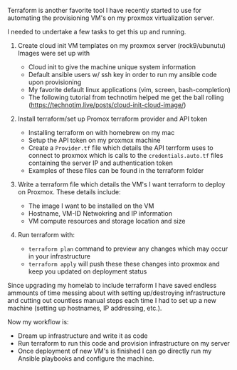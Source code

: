 Terraform is another favorite tool I have recently started to use for automating the provisioning VM's on my proxmox virtualization server.

I needed to undertake a few tasks to get this up and running. 

1. Create cloud init VM templates on my proxmox server (rock9/ubunutu)
   Images were set up with
   - Cloud init to give the machine unique system information
   - Default ansible users w/ ssh key in order to run my ansible code upon provisioning
   - My favorite default linux applications (vim, screen, bash-completion)
   - The following tutorial from technotim helped me get the ball rolling (https://technotim.live/posts/cloud-init-cloud-image/)

2. Install terraform/set up Promox terraform provider and API token
   - Installing terraform on with homebrew on my mac
   - Setup the API token on my proxmox machine
   - Create a `Provider.tf` file which details the API terrform uses to connect to proxmox which is calls to the `credentials.auto.tf` files containing the server IP and authentication token
   - Examples of these files can be found in the terraform folder

3. Write a terraform file which details the VM's I want terraform to deploy on Proxmox. These details include:
   - The image I want to be installed on the VM
   - Hostname, VM-ID Netwokring and IP information
   - VM compute resources and storage location and size
4. Run terraform with:
   - `terraform plan` command to preview any changes which may occur in your infrastructure
   - `terraform apply` will push these these changes into proxmox and keep you updated on deployment status

Since upgrading my homelab to include terraform I have saved endless ammounts of time messing about with setting up/destroying infrastructure and 
cutting out countless manual steps each time I had to set up a new machine (setting up hostnames, IP addressing, etc.).

Now my workflow is: 
  - Dream up infrastructure and write it as code
  - Run terraform to run this code and provision infrastructure on my server
  - Once deployment of new VM's is finished I can go directly run my Ansible playbooks and configure the machine.



     
   
